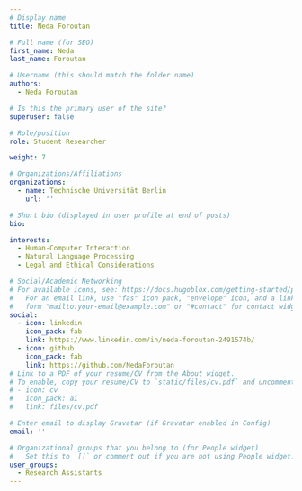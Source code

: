 ```yaml
---
# Display name
title: Neda Foroutan

# Full name (for SEO)
first_name: Neda
last_name: Foroutan

# Username (this should match the folder name)
authors:
  - Neda Foroutan

# Is this the primary user of the site?
superuser: false

# Role/position
role: Student Researcher

weight: 7

# Organizations/Affiliations
organizations:
  - name: Technische Universität Berlin
    url: ''

# Short bio (displayed in user profile at end of posts)
bio: 

interests:
  - Human-Computer Interaction
  - Natural Language Processing
  - Legal and Ethical Considerations

# Social/Academic Networking
# For available icons, see: https://docs.hugoblox.com/getting-started/page-builder/#icons
#   For an email link, use "fas" icon pack, "envelope" icon, and a link in the
#   form "mailto:your-email@example.com" or "#contact" for contact widget.
social:
  - icon: linkedin
    icon_pack: fab
    link: https://www.linkedin.com/in/neda-foroutan-2491574b/
  - icon: github
    icon_pack: fab
    link: https://github.com/NedaForoutan
# Link to a PDF of your resume/CV from the About widget.
# To enable, copy your resume/CV to `static/files/cv.pdf` and uncomment the lines below.
# - icon: cv
#   icon_pack: ai
#   link: files/cv.pdf

# Enter email to display Gravatar (if Gravatar enabled in Config)
email: ''

# Organizational groups that you belong to (for People widget)
#   Set this to `[]` or comment out if you are not using People widget.
user_groups:
  - Research Assistants
---
```

